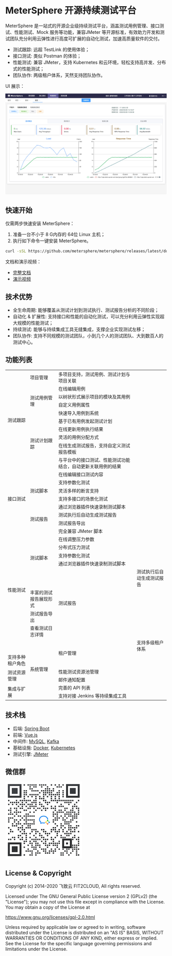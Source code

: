 # MeterSphere 开源持续测试平台

MeterSphere 是一站式的开源企业级持续测试平台，涵盖测试用例管理、接口测试、性能测试、Mock 服务等功能，兼容JMeter 等开源标准，有效助力开发和测试团队充分利用云弹性进行高度可扩展的自动化测试，加速高质量软件的交付。

- 测试跟踪: 远超 TestLink 的使用体验；
- 接口测试: 类似 Postman 的体验；
- 性能测试: 兼容 JMeter，支持 Kubernetes 和云环境，轻松支持高并发、分布式的性能测试；
- 团队协作: 两级租户体系，天然支持团队协作。

UI 展示：

![UI](./img/ui.png)


## 快速开始

仅需两步快速安装 MeterSphere：

 1. 准备一台不小于 8 G内存的 64位 Linux 主机；
 2. 执行如下命令一键安装 MeterSphere。

```sh
curl -sSL https://github.com/metersphere/metersphere/releases/latest/download/quick_start.sh | sh
```

文档和演示视频：

- [完整文档](https://metersphere.io/docs/)
- [演示视频](https://metersphere.oss-cn-hangzhou.aliyuncs.com/metersphere_demo.mp4)

## 技术优势
  
- 全生命周期: 能够覆盖从测试计划到测试执行、测试报告分析的不同阶段；
- 自动化 & 扩展性: 支持接口和性能的自动化测试，可以充分利用云弹性实现超大规模的性能测试；
- 持续测试: 能够与持续集成工具无缝集成，支撑企业实现测试左移；
- 团队协作: 支持不同规模的测试团队，小到几个人的测试团队、大到数百人的测试中心。

## 功能列表

<table>
    <tbody>
        <tr>
            <td rowspan="10">测试跟踪</td>
            <td>项目管理</td>
            <td>多项目支持，测试用例、测试计划与项目关联</td>
        </tr>
        <tr>
            <td rowspan="4">测试用例管理</td>
            <td>在线编辑用例</td>
        </tr>
        <tr>
            <td>以树状形式展示项目的模块及其用例</td>
        </tr>
        <tr>
            <td>自定义用例属性</td>
        </tr>
        <tr>
            <td>快速导入用例到系统</td>
        </tr>
        <tr>
            <td rowspan="5">测试计划跟踪</td>
            <td>基于已有用例发起测试计划</td>
        </tr>
        <tr>
            <td>在线更新用例执行结果</td>
        </tr>
        <tr>
            <td>灵活的用例分配方式</td>
        </tr>
        <tr>
            <td>在线生成测试报告，支持自定义测试报告模板</td>
        </tr>
        <tr>
            <td>与平台中的接口测试、性能测试功能结合，自动更新关联用例的结果</td>
        </tr>
        <tr>
            <td rowspan="7">接口测试</td>
            <td rowspan="5">测试脚本</td>
            <td>在线编辑接口测试内容</td>
        </tr>
        <tr>
            <td>支持参数化测试</td>
        </tr>
        <tr>
            <td>灵活多样的断言支持</td>
        </tr>
        <tr>
            <td>支持多接口的场景化测试</td>
        </tr>
        <tr>
            <td>通过浏览器插件快速录制测试脚本</td>
        </tr>
        <tr>
            <td rowspan="2">测试报告</td>
            <td>测试执行后自动生成测试报告</td>
        </tr>
        <tr>
            <td>测试报告导出</td>
        </tr>
        <tr>
            <td rowspan="10">性能测试</td>
            <td rowspan="6">测试脚本</td>
            <td>完全兼容&nbsp;JMeter&nbsp;脚本</td>
        </tr>
        <tr>
            <td>在线调整压力参数</td>
        </tr>
        <tr>
            <td>分布式压力测试</td>
        </tr>
        <tr>
            <td>支持参数化测试</td>
        </tr>
        <tr>
            <td>通过浏览器插件快速录制测试脚本</td>
        </tr>
        <tr>
            <td rowspan="4">测试报告</td>
            <td>测试执行后自动生成测试报告</td>
        </tr>
        <tr>
            <td>丰富的测试报告展现形式</td>
        </tr>
        <tr>
            <td>测试报告导出</td>
        </tr>
        <tr>
            <td>查看测试日志详情</td>
        </tr>
        <tr>
            <td rowspan="6">系统管理</td>
            <td rowspan="2">租户管理</td>
            <td>支持多级租户体系</td>
        </tr>
        <tr>
            <td>支持多种租户角色</td>
        </tr>
        <tr>
            <td rowspan="2">测试资源管理</td>
            <td>性能测试资源池管理</td>
        </tr>
        <tr>
            <td>邮件通知配置</td>
        </tr>
        <tr>
            <td rowspan="2">集成与扩展</td>
            <td>完善的&nbsp;API&nbsp;列表</td>
        </tr>
        <tr>
            <td>支持对接&nbsp;Jenkins&nbsp;等持续集成工具</td>
        </tr>
    </tbody>
</table>

## 技术栈

- 后端: [Spring Boot](https://www.tutorialspoint.com/spring_boot/spring_boot_introduction.htm)
- 前端: [Vue.js](https://vuejs.org/)
- 中间件: [MySQL](https://www.mysql.com/), [Kafka](https://kafka.apache.org/)
- 基础设施: [Docker](https://www.docker.com/), [Kubernetes](https://kubernetes.io/)
- 测试引擎: [JMeter](https://jmeter.apache.org/)

## 微信群

![wechat-group](./img/wechat-group.png)

## License & Copyright

Copyright (c) 2014-2020 飞致云 FIT2CLOUD, All rights reserved.

Licensed under The GNU General Public License version 2 (GPLv2)  (the "License"); you may not use this file except in compliance with the License. You may obtain a copy of the License at

https://www.gnu.org/licenses/gpl-2.0.html

Unless required by applicable law or agreed to in writing, software distributed under the License is distributed on an "AS IS" BASIS, WITHOUT WARRANTIES OR CONDITIONS OF ANY KIND, either express or implied. See the License for the specific language governing permissions and limitations under the License.
